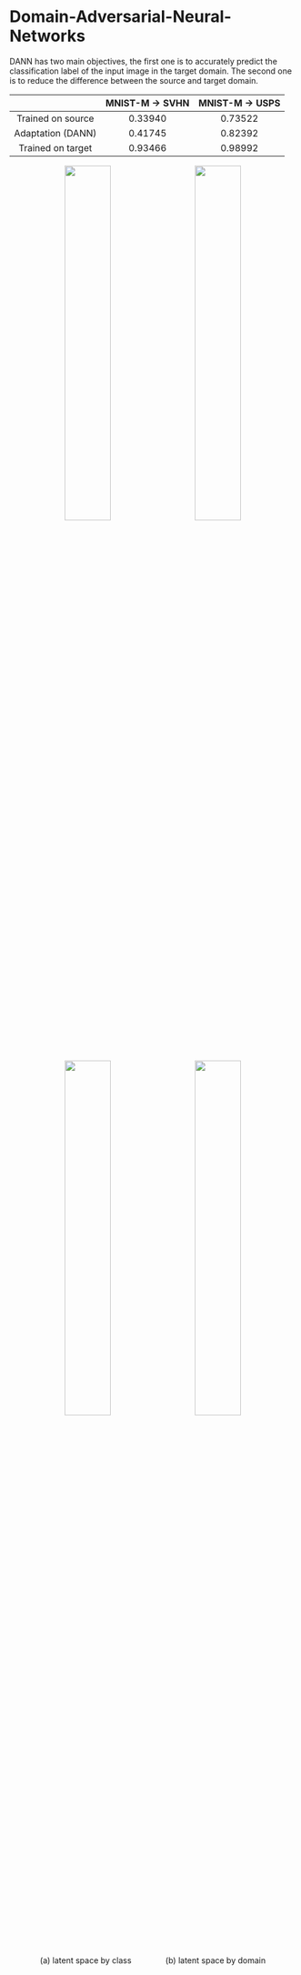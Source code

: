 # Domain-Adversarial-Neural-Networks
DANN has two main objectives, the first one is to accurately predict the classification label of the input image in the target domain. The second one is to reduce the difference between the source and target domain.

||MNIST-M → SVHN|MNIST-M → USPS|
|:---:|:---:|:---:|
|Trained on source|0.33940|0.73522|
|Adaptation (DANN)|0.41745|0.82392|
|Trained on target|0.93466|0.98992|
<p align="center">
<img src="https://drive.google.com/uc?id=1tZco1w0pC69kDw_BH7Ly8eLxk1829BQu" width="40%" hspace="12"/>
<img src="https://drive.google.com/uc?id=1pgJR1iWSiW3fUoT0cSW5ZqaenljJdM3W" width="40%" hspace="12"/>
</p>

<p align="center">
<img src="https://drive.google.com/uc?id=1THwEu5FVWykGaFXmPQ3vQWVJet-cyknN" width="40%" hspace="12"/>
<img src="https://drive.google.com/uc?id=1UFJxITkvxitkN0bqn6DXjGRgvohjmyKf" width="40%" hspace="12"/>
</p>

<p align="center">
(a) latent space by class &emsp;&emsp;&emsp;&emsp;(b) latent space by domain
</p>
